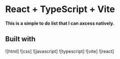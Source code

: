 # React + TypeScript + Vite

**This is a simple to do list that I can axcess natively.**

## Built with

![html]
![css]
![javascript]
![typescript]
![vite]
![react]

<!-- <p>
  <img src="https://cdn.jsdelivr.net/gh/devicons/devicon@latest/icons/javascript/javascript-original.svg" height="80" width="80" hspace="10px" />
  <img src="https://cdn.jsdelivr.net/gh/devicons/devicon@latest/icons/react/react-original.svg" height="80" width="80" hspace="10px" />
  <img src="https://cdn.jsdelivr.net/gh/devicons/devicon@latest/icons/typescript/typescript-original.svg" height="80" width="80" hspace="10px" />

</p> -->
